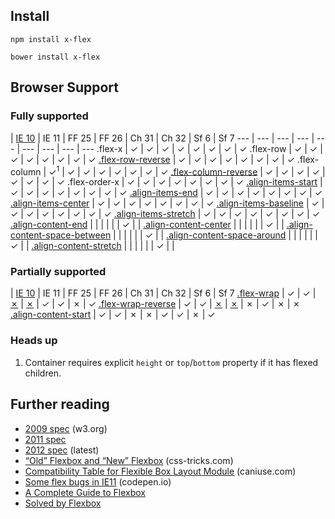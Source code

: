 ## Install

```
npm install x-flex
```

```
bower install x-flex
```

## Browser Support

### Fully supported

 | [IE 10](http://msdn.microsoft.com/en-us/library/ie/hh673531%28v=vs.85%29.aspx) | IE 11 | FF 25 | FF 26 | Ch 31 | Ch 32 | Sf 6 | Sf 7
--- | --- | --- | --- | --- | --- | --- | --- | ---
.flex-x | ✓ | ✓ | ✓ | ✓ | ✓ | ✓ | ✓ | ✓
.flex-row | ✓ | ✓ | ✓ | ✓ | ✓ | ✓ | ✓ | ✓
[.flex-row-reverse](http://jsbin.com/EHILoMUG/1) | ✓ | ✓ | ✓ | ✓ | ✓ | ✓ | ✓ | ✓
.flex-column | ✓<sup>1</sup> | ✓ | ✓ | ✓ | ✓ | ✓ | ✓ | ✓
[.flex-column-reverse](http://jsbin.com/eGiHizE/1) | ✓ | ✓ | ✓ | ✓ | ✓ | ✓ | ✓ | ✓
.flex-order-x | ✓ | ✓ | ✓ | ✓ | ✓ | ✓ | ✓ | ✓ 
[.align-items-start](http://jsbin.com/ijorizo/1) | ✓ | ✓ | ✓ | ✓ | ✓ | ✓ | ✓ | ✓
[.align-items-end](http://jsbin.com/ayULeBE/2/) | ✓ | ✓ | ✓ | ✓ | ✓ | ✓ | ✓ | ✓
[.align-items-center](http://jsbin.com/epIGugO/2/) | ✓ | ✓ | ✓ | ✓ | ✓ | ✓ | ✓ | ✓
[.align-items-baseline](http://jsbin.com/AWOLUjEZ/1) | ✓ | ✓ | ✓ | ✓ | ✓ | ✓ | ✓ | ✓
[.align-items-stretch](http://jsbin.com/uzOWOdoP/1) | ✓ | ✓ | ✓ | ✓ | ✓ | ✓ | ✓ | ✓
[.align-content-end](http://jsbin.com/IBUpufA/1/) |  |  |  |  |  | ✓ |  | 
[.align-content-center](http://jsbin.com/afEYAGA/1/) |  |  |  |  |  | ✓ |  | 
[.align-content-space-between](http://jsbin.com/esIHijIv/1/) |  |  |  |  |  | ✓ |  | 
[.align-content-space-around](http://jsbin.com/upuRoxEN/1/) |  |  |  |  |  | ✓ |  | 
[.align-content-stretch](http://jsbin.com/IHeweLi/1/) |  |  |  |  |  | ✓ |  | 

### Partially supported

| [IE 10](http://msdn.microsoft.com/en-us/library/ie/hh673531%28v=vs.85%29.aspx) | IE 11 | FF 25 | FF 26 | Ch 31 | Ch 32 | Sf 6 | Sf 7
[.flex-wrap](http://jsbin.com/eyOSOhEK/2) | ✓ | ✓ | [✗](https://bugzilla.mozilla.org/show_bug.cgi?id=702508) | [✗](https://bugzilla.mozilla.org/show_bug.cgi?id=702508) | ✓ | ✓ | ✗ | ✓
[.flex-wrap-reverse](http://jsbin.com/oMepIziL/1) | ✓ | ✓ | [✗](https://bugzilla.mozilla.org/show_bug.cgi?id=702508) | [✗](https://bugzilla.mozilla.org/show_bug.cgi?id=702508) | ✗ | ✓ | ✗ | ✗
[.align-content-start](http://jsbin.com/UbaGiMAv/1/) | ✓ | ✓ | ✗ | ✗ | ✓ | ✓ | ✗ | ✓

### Heads up

1. Container requires explicit `height` or `top`/`bottom` property if it has flexed children.

## Further reading

* [2009 spec](http://www.w3.org/TR/2009/WD-css3-flexbox-20090723/) (w3.org)
* [2011 spec](http://www.w3.org/TR/2011/WD-css3-flexbox-20111129/)
* [2012 spec](http://www.w3.org/TR/css3-flexbox/) (latest)
* [“Old” Flexbox and “New” Flexbox](http://css-tricks.com/old-flexbox-and-new-flexbox/) (css-tricks.com)
* [Compatibility Table for Flexible Box Layout Module](http://caniuse.com/#feat=flexbox) (caniuse.com)
* [Some flex bugs in IE11](http://codepen.io/lerouxb/pen/jIkpD) (codepen.io)
* [A Complete Guide to Flexbox](http://css-tricks.com/snippets/css/a-guide-to-flexbox/)
* [Solved by Flexbox](http://philipwalton.github.io/solved-by-flexbox/)
